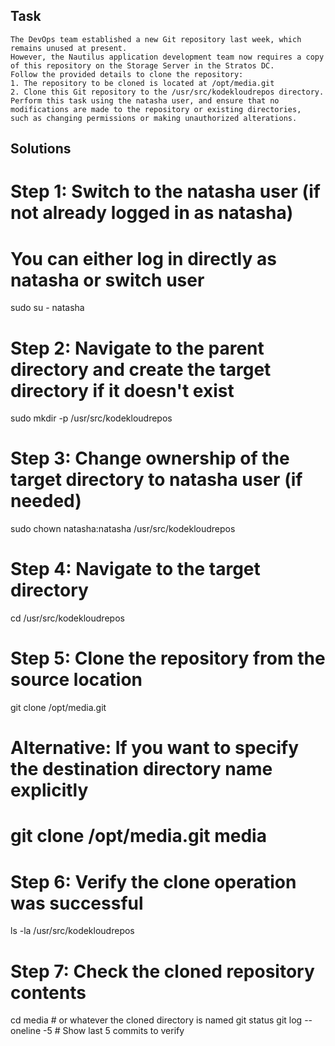 ## Task
```
The DevOps team established a new Git repository last week, which remains unused at present.
However, the Nautilus application development team now requires a copy of this repository on the Storage Server in the Stratos DC.
Follow the provided details to clone the repository:
1. The repository to be cloned is located at /opt/media.git
2. Clone this Git repository to the /usr/src/kodekloudrepos directory.
Perform this task using the natasha user, and ensure that no modifications are made to the repository or existing directories,
such as changing permissions or making unauthorized alterations.

```



## Solutions

# Step 1: Switch to the natasha user (if not already logged in as natasha)
# You can either log in directly as natasha or switch user
sudo su - natasha

# Step 2: Navigate to the parent directory and create the target directory if it doesn't exist
sudo mkdir -p /usr/src/kodekloudrepos

# Step 3: Change ownership of the target directory to natasha user (if needed)
sudo chown natasha:natasha /usr/src/kodekloudrepos

# Step 4: Navigate to the target directory
cd /usr/src/kodekloudrepos

# Step 5: Clone the repository from the source location
git clone /opt/media.git

# Alternative: If you want to specify the destination directory name explicitly
# git clone /opt/media.git media

# Step 6: Verify the clone operation was successful
ls -la /usr/src/kodekloudrepos

# Step 7: Check the cloned repository contents
cd media  # or whatever the cloned directory is named
git status
git log --oneline -5  # Show last 5 commits to verify
